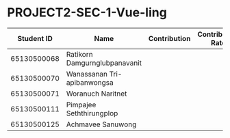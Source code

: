 # PROJECT2-SEC-1-Vue-ling
<div align='center'>

| Student ID | Name | Contribution | Contribution Rate |
| ---- | ---- | ---- | ---- |
| 65130500068 | Ratikorn   Damgurnglubpanavanit |  |  |
| 65130500070 | Wanassanan Tri-apibanwongsa     |  |  |
| 65130500071 | Woranuch   Naritnet             |  |  |
| 65130500111 | Pimpajee   Seththirungplop      |  |  |
| 65130500125 | Achmavee    Sanuwong            |  |  |

</div>
